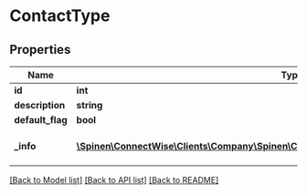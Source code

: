 # ContactType

## Properties
Name | Type | Description | Notes
------------ | ------------- | ------------- | -------------
**id** | **int** |  | [optional] 
**description** | **string** |  | 
**default_flag** | **bool** |  | [optional] 
**_info** | [**\Spinen\ConnectWise\Clients\Company\Spinen\ConnectWise\Clients\Company\Model\Metadata**](Metadata.md) | Metadata of the entity | [optional] 

[[Back to Model list]](../README.md#documentation-for-models) [[Back to API list]](../README.md#documentation-for-api-endpoints) [[Back to README]](../README.md)


